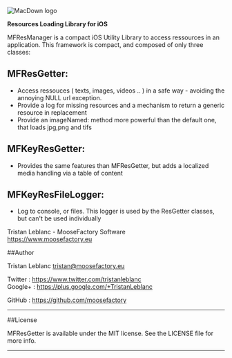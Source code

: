![MacDown logo](https://www.moosefactory.eu/resources/MooseFactoryRoundLogo.png)

**Resources Loading Library for iOS**

MFResManager is a compact iOS Utility Library to access ressources in an application.
This framework is compact, and composed of only three classes:

MFResGetter:
---------------
- Access ressouces ( texts, images, videos .. ) in a safe way - avoiding the annoying NULL url exception.
- Provide a log for missing resources and a mechanism to return a generic resource in replacement
- Provide an imageNamed: method more powerful than the default one, that loads jpg,png and tifs

MFKeyResGetter:
---------------
- Provides the same features than MFResGetter, but adds a localized media handling via a table of content

MFKeyResFileLogger:
---------------
- Log to console, or files. This logger is used by the ResGetter classes, but can't be used individually


Tristan Leblanc - MooseFactory Software  
<https://www.moosefactory.eu>

##Author

Tristan Leblanc <tristan@moosefactory.eu>

Twitter     :	<https://www.twitter.com/tristanleblanc>  
Google+     :	<https://plus.google.com/+TristanLeblanc>  

GitHub       :   <https://github.com/moosefactory>


***

##License

MFResGetter is available under the MIT license. See the LICENSE file for more info.

***
